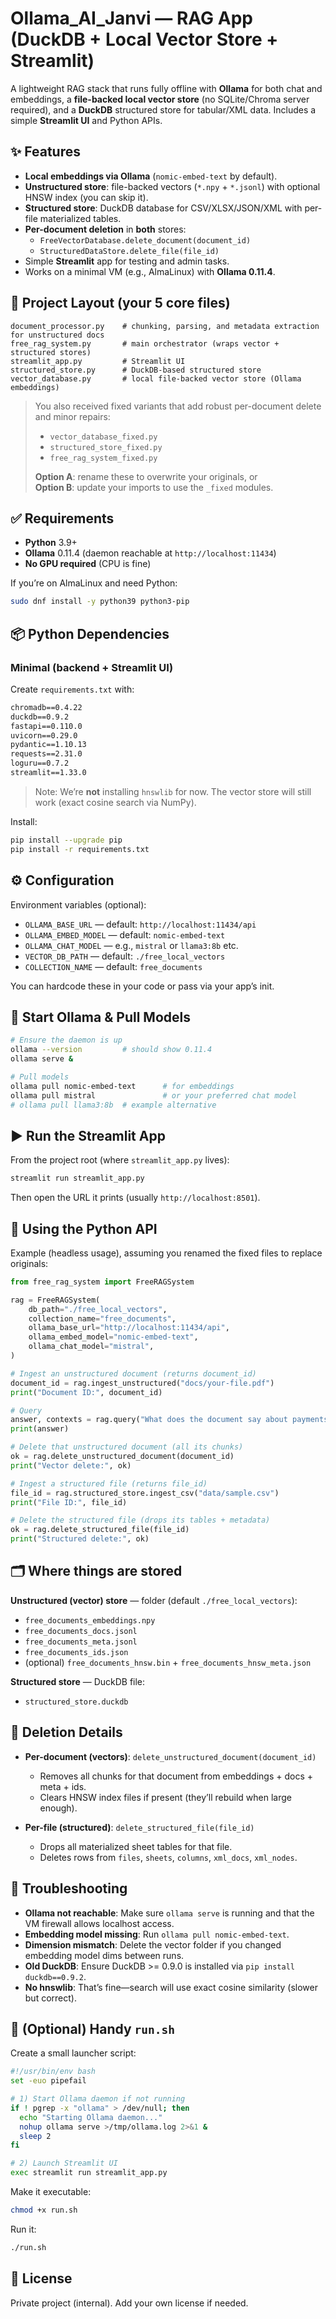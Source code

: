 # Ollama_AI_Janvi — RAG App (DuckDB + Local Vector Store + Streamlit)

A lightweight RAG stack that runs fully offline with **Ollama** for both chat and embeddings, a **file-backed local vector store** (no SQLite/Chroma server required), and a **DuckDB** structured store for tabular/XML data. Includes a simple **Streamlit UI** and Python APIs.


## ✨ Features

- **Local embeddings via Ollama** (`nomic-embed-text` by default).
- **Unstructured store**: file-backed vectors (`*.npy` + `*.jsonl`) with optional HNSW index (you can skip it).
- **Structured store**: DuckDB database for CSV/XLSX/JSON/XML with per-file materialized tables.
- **Per-document deletion** in **both** stores:
  - `FreeVectorDatabase.delete_document(document_id)`
  - `StructuredDataStore.delete_file(file_id)`
- Simple **Streamlit** app for testing and admin tasks.
- Works on a minimal VM (e.g., AlmaLinux) with **Ollama 0.11.4**.


## 🧩 Project Layout (your 5 core files)

```
document_processor.py    # chunking, parsing, and metadata extraction for unstructured docs
free_rag_system.py       # main orchestrator (wraps vector + structured stores)
streamlit_app.py         # Streamlit UI
structured_store.py      # DuckDB-based structured store
vector_database.py       # local file-backed vector store (Ollama embeddings)
```

> You also received fixed variants that add robust per-document delete and minor repairs:
> - `vector_database_fixed.py`
> - `structured_store_fixed.py`
> - `free_rag_system_fixed.py`
>
> **Option A**: rename these to overwrite your originals, or  
> **Option B**: update your imports to use the `_fixed` modules.


## ✅ Requirements

- **Python** 3.9+
- **Ollama** 0.11.4 (daemon reachable at `http://localhost:11434`)
- **No GPU required** (CPU is fine)

If you’re on AlmaLinux and need Python:
```bash
sudo dnf install -y python39 python3-pip
```


## 📦 Python Dependencies

### Minimal (backend + Streamlit UI)
Create `requirements.txt` with:
```txt
chromadb==0.4.22
duckdb==0.9.2
fastapi==0.110.0
uvicorn==0.29.0
pydantic==1.10.13
requests==2.31.0
loguru==0.7.2
streamlit==1.33.0
```

> Note: We’re **not** installing `hnswlib` for now. The vector store will still work (exact cosine search via NumPy).


Install:
```bash
pip install --upgrade pip
pip install -r requirements.txt
```


## ⚙️ Configuration

Environment variables (optional):
- `OLLAMA_BASE_URL` — default: `http://localhost:11434/api`
- `OLLAMA_EMBED_MODEL` — default: `nomic-embed-text`
- `OLLAMA_CHAT_MODEL` — e.g., `mistral` or `llama3:8b` etc.
- `VECTOR_DB_PATH` — default: `./free_local_vectors`
- `COLLECTION_NAME` — default: `free_documents`

You can hardcode these in your code or pass via your app’s init.


## 🚀 Start Ollama & Pull Models

```bash
# Ensure the daemon is up
ollama --version         # should show 0.11.4
ollama serve &

# Pull models
ollama pull nomic-embed-text      # for embeddings
ollama pull mistral               # or your preferred chat model
# ollama pull llama3:8b  # example alternative
```


## ▶️ Run the Streamlit App

From the project root (where `streamlit_app.py` lives):

```bash
streamlit run streamlit_app.py
```

Then open the URL it prints (usually `http://localhost:8501`).


## 🧪 Using the Python API

Example (headless usage), assuming you renamed the fixed files to replace originals:

```python
from free_rag_system import FreeRAGSystem

rag = FreeRAGSystem(
    db_path="./free_local_vectors",
    collection_name="free_documents",
    ollama_base_url="http://localhost:11434/api",
    ollama_embed_model="nomic-embed-text",
    ollama_chat_model="mistral",
)

# Ingest an unstructured document (returns document_id)
document_id = rag.ingest_unstructured("docs/your-file.pdf")
print("Document ID:", document_id)

# Query
answer, contexts = rag.query("What does the document say about payments?")
print(answer)

# Delete that unstructured document (all its chunks)
ok = rag.delete_unstructured_document(document_id)
print("Vector delete:", ok)

# Ingest a structured file (returns file_id)
file_id = rag.structured_store.ingest_csv("data/sample.csv")
print("File ID:", file_id)

# Delete the structured file (drops its tables + metadata)
ok = rag.delete_structured_file(file_id)
print("Structured delete:", ok)
```


## 🗂️ Where things are stored

**Unstructured (vector) store** — folder (default `./free_local_vectors`):
- `free_documents_embeddings.npy`
- `free_documents_docs.jsonl`
- `free_documents_meta.jsonl`
- `free_documents_ids.json`
- (optional) `free_documents_hnsw.bin` + `free_documents_hnsw_meta.json`

**Structured store** — DuckDB file:
- `structured_store.duckdb`


## 🧹 Deletion Details

- **Per-document (vectors)**: `delete_unstructured_document(document_id)`
  - Removes all chunks for that document from embeddings + docs + meta + ids.
  - Clears HNSW index files if present (they’ll rebuild when large enough).

- **Per-file (structured)**: `delete_structured_file(file_id)`
  - Drops all materialized sheet tables for that file.
  - Deletes rows from `files`, `sheets`, `columns`, `xml_docs`, `xml_nodes`.


## 🔧 Troubleshooting

- **Ollama not reachable**: Make sure `ollama serve` is running and that the VM firewall allows localhost access.
- **Embedding model missing**: Run `ollama pull nomic-embed-text`.
- **Dimension mismatch**: Delete the vector folder if you changed embedding model dims between runs.
- **Old DuckDB**: Ensure DuckDB >= 0.9.0 is installed via `pip install duckdb==0.9.2`.
- **No hnswlib**: That’s fine—search will use exact cosine similarity (slower but correct).


## 🧰 (Optional) Handy `run.sh`

Create a small launcher script:

```bash
#!/usr/bin/env bash
set -euo pipefail

# 1) Start Ollama daemon if not running
if ! pgrep -x "ollama" > /dev/null; then
  echo "Starting Ollama daemon..."
  nohup ollama serve >/tmp/ollama.log 2>&1 &
  sleep 2
fi

# 2) Launch Streamlit UI
exec streamlit run streamlit_app.py
```

Make it executable:
```bash
chmod +x run.sh
```

Run it:
```bash
./run.sh
```


## 📄 License

Private project (internal). Add your own license if needed.
